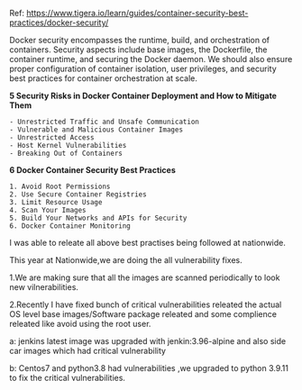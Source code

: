 
Ref: https://www.tigera.io/learn/guides/container-security-best-practices/docker-security/


Docker security encompasses the runtime, build, and orchestration of containers. 
Security aspects include base images, the Dockerfile, the container runtime, and securing the Docker daemon. 
We should also ensure proper configuration of container isolation, user privileges, and security best practices for container orchestration at scale.


**5 Security Risks in Docker Container Deployment and How to Mitigate Them**

    - Unrestricted Traffic and Unsafe Communication
    - Vulnerable and Malicious Container Images
    - Unrestricted Access
    - Host Kernel Vulnerabilities
    - Breaking Out of Containers

**6 Docker Container Security Best Practices**

    1. Avoid Root Permissions
    2. Use Secure Container Registries
    3. Limit Resource Usage
    4. Scan Your Images
    5. Build Your Networks and APIs for Security
    6. Docker Container Monitoring

I was able to releate all above best practises being followed at nationwide.

This year at Nationwide,we are doing the all vulnerability fixes.

1.We are making sure that all the images are scanned periodically to look new  vilnerabilities.

2.Recently I have fixed bunch of critical vulnerabilities releated the actual OS level base images/Software package releated and some complience releated like avoid using the root user.

  a:  jenkins latest image was upgraded with jenkin:3.96-alpine and also side car images which had critical vulnerability 
  
  b:  Centos7 and python3.8 had vulnerabilities ,we upgraded to python 3.9.11 to fix the critical vulnerabilities.


